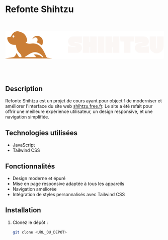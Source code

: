 # Refonte Shihtzu
<br /><br />
![Logo](https://raw.githubusercontent.com/aminemn14/refonte-shihtzu/52b7ae61a8a333faeb04f88f21077b3b306c83e4/src/img/logo-white.svg?token=BCVTDCGTPQ33TOOTQ47L2BDHFI3PM)
<br /><br /><br /><br />
## Description

Refonte Shihtzu est un projet de cours ayant pour objectif de moderniser et améliorer l'interface du site web [shihtzu.free.fr](http://shihtzu.free.fr/). Le site a été refait pour offrir une meilleure expérience utilisateur, un design responsive, et une navigation simplifiée.

## Technologies utilisées

- JavaScript
- Tailwind CSS

## Fonctionnalités

- Design moderne et épuré
- Mise en page responsive adaptée à tous les appareils
- Navigation améliorée
- Intégration de styles personnalisés avec Tailwind CSS

## Installation

1. Clonez le dépôt :
   ```bash
   git clone <URL_DU_DEPOT>
   ```
